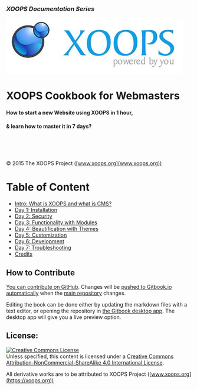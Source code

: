 ### _XOOPS Documentation Series_
![](assets/logoXoops.jpg)

# XOOPS Cookbook for Webmasters
#### How to start a new Website using XOOPS in 1 hour, 
#### & learn how to master it in 7 days?
<br /><br /><br />




© 2015 The XOOPS Project ([www.xoops.org](www.xoops.org))    


# Table of Content

* [Intro: What is XOOPS and what is CMS?](book/0intro.md)
* [Day 1: Installation](book/1install.md)
* [Day 2: Security](book/2security.md)
* [Day 3: Functionality with Modules](book/3modules.md)
* [Day 4: Beautification with Themes](book/4themes.md)
* [Day 5: Customization](book/5customization.md)
* [Day 6: Development](book/6development.md)
* [Day 7: Troubleshooting](book/7troubleshooting.md)
* [Credits](book/9credits.md) 

## How to Contribute

[You can contribute on GitHub](https://github.com/XoopsDocs/cookbook). Changes will be [pushed to Gitbook.io automatically](https://www.gitbook.com/book/xoops/cookbook/activity) when the [main repository](https://github.com/XoopsDocs/cookbook) changes.

Editing the book can be done either by updating the markdown files with a text editor, or opening the repository in [the Gitbook desktop app](https://github.com/GitbookIO/editor/blob/master/README.md). The desktop app will give you a live preview option.

## License:

<a rel="license" href="http://creativecommons.org/licenses/by-nc-sa/4.0/"><img alt="Creative Commons License" style="border-width:0" src="https://i.creativecommons.org/l/by-nc-sa/4.0/88x31.png" /></a><br />Unless specified, this content is licensed under a <a rel="license" href="http://creativecommons.org/licenses/by-nc-sa/4.0/">Creative Commons Attribution-NonCommercial-ShareAlike 4.0 International License</a>.

All derivative works are to be attributed to XOOPS Project ([www.xoops.org](https://xoops.org))